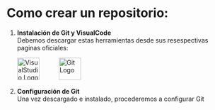  # **Como crear un repositorio:**

1. **Instalación de Git y VisualCode**  
    Debemos descargar estas herramientas desde sus resespectivas paginas oficiales:    
      <div style="display: inline-block; margin-right: 40px;"> 
    <a href="https://code.visualstudio.com/"><img src="https://upload.wikimedia.org/wikipedia/commons/thumb/9/9a/Visual_Studio_Code_1.35_icon.svg/2048px-Visual_Studio_Code_1.35_icon.svg.png" alt="VisualStudio Logo" width="50" height="50" /></a>
    </div>
    <a href="https://git-scm.com/downloads"><img src="https://upload.wikimedia.org/wikipedia/commons/thumb/3/3f/Git_icon.svg/2048px-Git_icon.svg.png" alt="Git Logo" width="50" height="50" /></a>
    

2. **Configuración de Git**  
    Una vez descargado e instalado, procederemos a configurar Git
